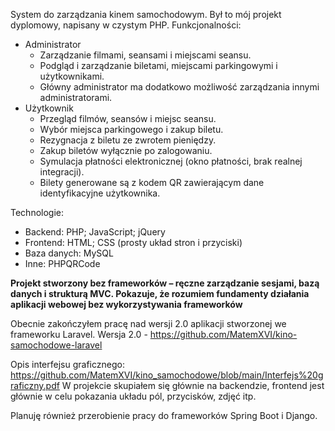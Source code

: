 System do zarządzania kinem samochodowym. Był to mój projekt dyplomowy, napisany w czystym PHP.
Funkcjonalności:
- Administrator
  - Zarządzanie filmami, seansami i miejscami seansu.
  - Podgląd i zarządzanie biletami, miejscami parkingowymi i użytkownikami.
  - Główny administrator ma dodatkowo możliwość zarządzania innymi administratorami.
- Użytkownik
  - Przegląd filmów, seansów i miejsc seansu.
  - Wybór miejsca parkingowego i zakup biletu.
  - Rezygnacja z biletu ze zwrotem pieniędzy.
  - Zakup biletów wyłącznie po zalogowaniu.
  - Symulacja płatności elektronicznej (okno płatności, brak realnej integracji).
  - Bilety generowane są z kodem QR zawierającym dane identyfikacyjne użytkownika.
 
Technologie:
- Backend: PHP; JavaScript; jQuery
- Frontend: HTML; CSS (prosty układ stron i przyciski)
- Baza danych: MySQL
- Inne: PHPQRCode

<b>Projekt stworzony bez frameworków – ręczne zarządzanie sesjami, bazą danych i strukturą MVC. Pokazuje, że rozumiem fundamenty działania aplikacji webowej bez wykorzystywania frameworków</b>

Obecnie zakończyłem pracę nad wersji 2.0 aplikacji stworzonej we frameworku Laravel. Wersja 2.0 - https://github.com/MatemXVI/kino-samochodowe-laravel

Opis interfejsu graficznego: https://github.com/MatemXVI/kino_samochodowe/blob/main/Interfejs%20graficzny.pdf
W projekcie skupiałem się głównie na backendzie, frontend jest głównie w celu pokazania układu pól, przycisków, zdjęć itp.

Planuję również przerobienie pracy do frameworków Spring Boot i Django.

